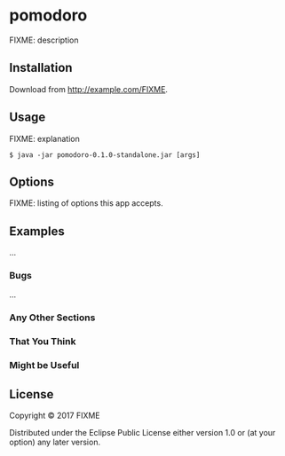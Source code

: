 # pomodoro

FIXME: description

## Installation

Download from http://example.com/FIXME.

## Usage

FIXME: explanation

    $ java -jar pomodoro-0.1.0-standalone.jar [args]

## Options

FIXME: listing of options this app accepts.

## Examples

...

### Bugs

...

### Any Other Sections
### That You Think
### Might be Useful

## License

Copyright © 2017 FIXME

Distributed under the Eclipse Public License either version 1.0 or (at
your option) any later version.
